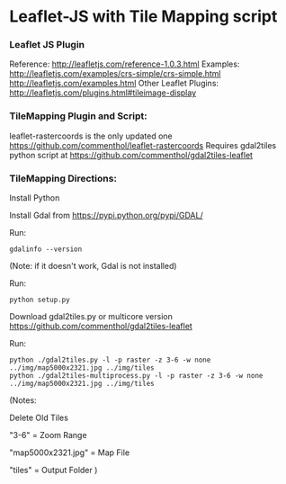 # Leaflet-JS with Tile Mapping script

### Leaflet JS Plugin
Reference:
http://leafletjs.com/reference-1.0.3.html
Examples:
http://leafletjs.com/examples/crs-simple/crs-simple.html
http://leafletjs.com/examples.html
Other Leaflet Plugins:
http://leafletjs.com/plugins.html#tileimage-display



### TileMapping Plugin and Script:
leaflet-rastercoords is the only updated one https://github.com/commenthol/leaflet-rastercoords
Requires gdal2tiles python script at https://github.com/commenthol/gdal2tiles-leaflet

### TileMapping Directions:

Install Python

Install Gdal from https://pypi.python.org/pypi/GDAL/

Run:
```
gdalinfo --version
```
(Note: if it doesn't work, Gdal is not installed)

Run:
```
python setup.py
```

Download gdal2tiles.py or multicore version https://github.com/commenthol/gdal2tiles-leaflet

Run:
```
python ./gdal2tiles.py -l -p raster -z 3-6 -w none ../img/map5000x2321.jpg ../img/tiles
python ./gdal2tiles-multiprocess.py -l -p raster -z 3-6 -w none ../img/map5000x2321.jpg ../img/tiles
```
(Notes:

Delete Old Tiles

"3-6" = Zoom Range

"map5000x2321.jpg" = Map File

"tiles" = Output Folder
)
